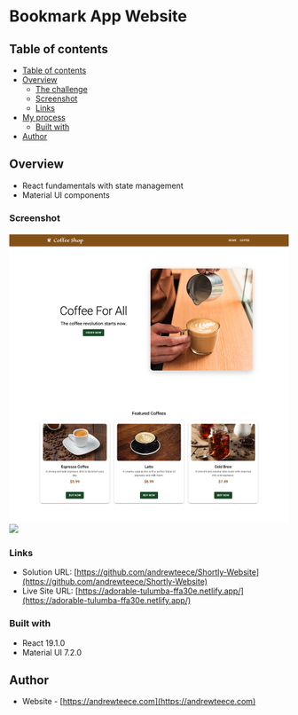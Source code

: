 # Bookmark App Website


## Table of contents

- [Table of contents](#table-of-contents)
- [Overview](#overview)
  - [The challenge](#the-challenge)
  - [Screenshot](#screenshot)
  - [Links](#links)
- [My process](#my-process)
  - [Built with](#built-with)
- [Author](#author)



## Overview

- React fundamentals with state management
- Material UI components


### Screenshot

![](./src/assets/images/desktop.png)
![](./images/mobile.png)

### Links

- Solution URL: [https://github.com/andrewteece/Shortly-Website](https://github.com/andrewteece/Shortly-Website)
- Live Site URL: [https://adorable-tulumba-ffa30e.netlify.app/](https://adorable-tulumba-ffa30e.netlify.app/)

### Built with

- React 19.1.0
- Material UI 7.2.0


## Author

- Website - [https://andrewteece.com](https://andrewteece.com)



